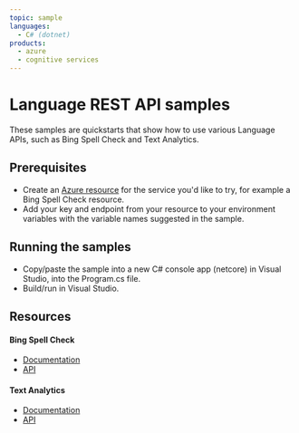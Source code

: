 ```yaml
---
topic: sample
languages:
  - C# (dotnet)
products:
  - azure
  - cognitive services
---
```


# Language REST API samples

These samples are quickstarts that show how to use various Language APIs, such as Bing Spell Check and Text Analytics.

## Prerequisites

- Create an [Azure resource](https://portal.azure.com) for the service you'd like to try, for example a Bing Spell Check resource.
- Add your key and endpoint from your resource to your environment variables with the variable names suggested in the sample.

## Running the samples
- Copy/paste the sample into a new C# console app (netcore) in Visual Studio, into the Program.cs file.
- Build/run in Visual Studio.

## Resources
#### Bing Spell Check 
- [Documentation](https://docs.microsoft.com/en-us/azure/cognitive-services/bing-spell-check/overview)
- [API](https://dev.cognitive.microsoft.com/docs/services/5f7d486e04d2430193e1ca8f760cd7ed/operations/57855119bca1df1c647bc358)

#### Text Analytics 
- [Documentation](https://docs.microsoft.com/en-us/azure/cognitive-services/text-analytics/index)
- [API](https://westus.dev.cognitive.microsoft.com/docs/services/TextAnalytics-v3-0-Preview-1/operations/Languages) 
